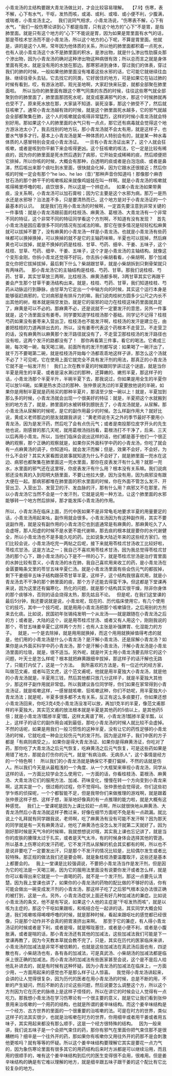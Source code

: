 小青龙汤的主结构要跟大青龙汤做比对，才会比较容易理解。
 
【7.9】伤寒，表不解，心下有水气，干呕，发热而咳，或渴、或利、或噎、或小便不利，少腹满，或喘者，小青龙汤主之。
 
我们说同气相求，小青龙汤说，"伤寒表不解，心下有水气，"我们一般伤寒论讲到心下都是指胃，只有这个地方的"心下"不是胃，是指肺里面。就是只有这个地方的“心下”不能说是胃，因为如果是胃里面有水气的话，那是苓桂术甘汤而不是小青龙汤，所以这个地方的心下呢，不算是胃里面。他就是，讲的是这个人啊，常年因为他体质的关系，所以他的肺里面都积着一点死水，也有人说小青龙汤这个水不是肺里面的积水，是渗出物，就是什么渗出性肋膜炎那个渗出物，因为小青龙汤的确对这种渗出物这种病很有效；所以总而言之就是身体里面有死水，就是没有用的水放在那边。那寒邪进到身体，穿过我们的体表，穿过我们的肺的时候，一般如果他肺里面没有堆着这些水邪的话，它可能它就继续往血脉、继续往骨头去钻，它去找它的同类，它好居住的地方，可是如果它在钻过肺的时候有看到，哎，有游泳池耶，观光圣地啊，大家赶快来玩耍，就都全部聚在肺里面啦。
 
所以当你的肺里面有跟这个寒气同类的东西的时候，往往这些寒气就全部聚到你的肺里面了，肺里面那团死水呢，就变成塞满邪气的水，那这个时候肺就再也受不了。原来死水放在那，大家装不知道、装死没事，那这个肺受不了，然后就狂咳嗽了。通常小青龙汤越有效的时候，就是这个肺里面死水越多，它的邪气就越会全部都聚集在肺，这个人的咳嗽就会咳得非常猛烈，这样的时候小青龙汤就会特别好用。那如果这个人的肺里面的水气只有一点点，那它还有病毒就会觉得这个地方游泳池太小了，我去找别的地方玩，那小青龙汤就不会太有用，就是这样子，也要水气够多才行。基本上小青龙汤是某一种体质的人特别会有的，就是某一种水毒体质的人感冒特别会变成小青龙汤证。
 
一旦有小青龙汤证出来了，这个人就会狂咳嗽，或者是咳到你平躺下来会咳得更凶。这个狂咳嗽的咳法，它一定是比较有稀痰的，因为你的肺里面是死水然后遇到了病邪，它开始变成稀稀的痰，然后顺便把它排掉，所以你咳的时候，大概会有那种，白透明的痰或者是白泡泡痰、或者是鼻涕，然后咳出来那个痰吐到水里面，很快就会化掉，因为它跟水还很接近；然后你咳的时候一定会有那个“he lao、he lao（音）”那种声音你知道吗！那像那个麻杏甘石汤的那个肺干干的咳嗽咳起来就像鸡娃娃在叫一样啊。就是小青龙汤的咳嗽就咳得稀里呼噜的啦，痰饮很多，所以这是一个辨症点。
 
如果小青龙汤如果带黄痰，没关系啊，小青龙汤可以加石膏啦；因为它主要是这个水邪为病，那万一是热水还是水邪呀？治法差不多，只是要清热而已。这个地方是对于小青龙汤证的一个最基本的认识。
 
就是我们在用小青龙汤的时候啊，一定首先要注意到非常关键的一件事情：就是小青龙汤跟前面的桂枝汤、麻黄汤、葛根汤、大青龙汤有一个非常不同的特征，这个非常不同的特征同学看这个方剂啊，不知道有没有发现？
 
首先小青龙汤是因应着很多不同的情况有加减法的嘛。那它在很多情况是轻轻松松麻黄就可以拔掉不要了，没有麻黄的小青龙汤一样是小青龙汤。也就是小青龙汤有些药味都可以换掉换掉，可以换掉的就不是它的主轴药味嘛，半夏也可以拔掉，然后麻黄也可以拔掉，就是不换掉的药是桂枝、甘草、芍药、细辛、干姜、五味子，这个桂枝、甘草、芍药、细辛、干姜、五味子，这个才是小青龙汤的主轴结构。就像这个变形金刚，你拆小青龙还觉得不好玩，你去拆小柴胡看看，小柴胡啊，那个加减变化你把它拔掉拔掉，最后剩下什么？柴胡跟甘草，就是小柴胡拆到只剩骨架就只有两味药。
 
那小青龙汤它的主轴结构是桂枝、芍药、甘草。那我们说桂枝、芍药、甘草，其实甘草放三两啊，比桂枝汤、麻黄汤都多啊，3两甘草其实它再跟干姜会产生那个甘草干姜汤结构出来。就是，桂枝、芍药、甘草，我们知道桂枝、芍药从动脉运行到静脉，由甘草为它定出一个中轴方向的时候，其实这个运行本身是能够驱赶病邪的，它对病邪是有排斥力的嘛，我们说肉桂树方圆多少公尺之内长不出其他的树，根本就是隔空发劲，就是它的驱邪的动力在桂枝这味药里面就具足了，麻黄是可以不必的。那麻黄不必，还是说就不一定要发汗的意思，另外一件事就是，这个汤里面没有姜枣。同学要知道学桂枝汤那个基础，同学记不记得？桂枝芍药如果没有姜枣来入营出卫，桂枝汤也不能发汗啊，桂枝汤的发汗是建立在，由姜把桂枝的力道再排出去的，所以，没有姜枣代表这个药根本不走营卫。不走营卫的话，没有麻黄所以麻黄那个发汗路径就没有了，不走营卫那桂枝汤的发汗路径也没有啦，这两个发汗的路都没有了！
 
那你再看第三件事，看它的喝法。它煮成三碗，每次喝一碗，每天喝三碗。前面所有的发汗剂都写说：如果喝了一碗汗出了，就千万不要喝第二碗，就是桂枝汤开始每个汤都乖乖地这样子讲，那怎么这个汤就不必了？可见呢，它在使用上面它就完全不具有发汗剂的用法，那真正的小青龙汤它就不是一帖发汗剂！
 
我们上次在教半夏的时候跟同学讲过这个谜底，就是当你半夏是用生的半夏、或者是滚水涮过的那种，还算嫩的、嫩煎半夏，那这样子的话，小青龙汤那个半夏半升，半碗半夏下去，那我说过，你如果是用全生的半夏你可以放1/4碗。如果是热水烫过的那种、张仲景说洗过的半夏要放他说的半碗，如果你是用制半夏就是药局买的那种半夏片，那请至少放一碗以上！就是，半夏加到那么多的时候，小青龙汤就会出现一个很美好的特征：就是，半夏把这个水就搬到别的地方去了，就是，肺里面的水被转移到膀胱去了，小青龙汤就是，从尿解。那小青龙汤从尿解的时候呢，是它的副作用最少的时候。怎么样副作用大？就好比说，黄成义老师那边的朋友就跟我讲说：“黄老师说冬天之外的季节最好不要用小青龙汤，因为是发汗药，然后吃了会有点伤元气；或者是南投那位皮字开头的先生他也说，刚感冒的那几天呢，就用葛根汤挡挡看，葛根汤打不干净了，后来、三天以后再用小青龙。所以，当他们临床会说出这样的话，他们都是基于他们一个很正确的观察，那个正确的观察就是，如果你买外面科学中药的小青龙汤，你吃了就会有一点麻黄汤的调子，你知道吗，就会发汗而解；但是，效果不会好，不会好。为什么不会好？其实大家看图说故事就知道为什么不会好了，就是肺里面一兜水在这边、病邪也都聚集在肺里面这一兜水里面，那你在皮表发汗有什么用？就那一兜水，水里面的邪气还在这里呀，你皮表发汗有什么用？根本没有关系嘛。我们说病邪还没有真的入到阳明大肠里面，不要让他拉大便，因为没有用，因为病邪没有跟大便在一起。那病邪都堆在肺里面的积水里面的时候，你在外面不管怎么发汗、开营出卫、入营出卫、发营卫的汗、发血脉的汗，那有什么用？病邪又不在那里，所以小青龙汤它当然不会是一个发汗剂，它就是说用一种方法，让这个肺里面的水邪能够转一个地方然后排掉，那才能发挥小青龙汤的作用。

所以，小青龙汤在临床上面，历代中医如果不是非常龟毛地要求半夏的用量要足的话，小青龙汤用起来吆，副作用就会很多。小青龙汤因为有这种副作用，其实不要说副作用，就是没有副作用的小青龙汤它也到底通常是有麻黄的，那麻黄吃久了人会虚呀，那人阳虚的时候不是水更不能代谢嘛，那去痰的根本就是要你的水代谢健全，所以小青龙汤也不是多能久吃的药。比如说象大陆近年来的这些经方家们，他们比较会说，小青龙汤吃完一两帖之后呢，接下来就用苓桂朮甘汤收工比较好啦，苓桂朮甘汤，这是方法之一；我自己不喜欢用苓桂术甘汤，因为我总觉得苓桂朮甘汤的那个心下，跟小青龙汤的心下是不一样的心下，就是苓桂朮甘汤是治疗胃里面的水肿比较有意义，小青龙汤的水在肺，我自己喜欢用来收工的药，是小青龙汤在金匮要略条文里的苓甘五味辛夏仁汤。就是小青龙汤里面有些会伤元气的都拔掉，剩下干姜细辛五味子结构跟茯苓甘草半夏，这样子，这个结构我很喜欢用，就是小青龙汤去不干净的那个肺里面的痰，那个方子还能去得蛮干净。但这都是下堂课再来说，因为这里还有偏寒化、热化的问题，就是那个结构其实很干燥，除非你身体的那个痰够冷，否则的话会烧得太热，那先姑且不论。
 
但是呢，在我们这堂课的最后5分钟，我还要说就是说，小青龙呢，现在的、历代临床使用它，有几个使用它的技巧，其中一个技巧呢，就是用用小青龙汤把那个咳嗽镇住，之后用别的方剂来去化痰。比如说，民国初年张锡纯发明一个从龙汤——就是跟随在小青龙汤之后的方；或者是，大陆的这个，说是用苓桂朮甘汤、或者又有人用这个，刚刚我说的那个，苓甘五味姜辛夏仁这样两个方剂；也有人主张是补强脾胃、化湿能力的方子。
 
就是，一个是去除掉，就是用用就换掉，而这个用用就换掉值得考虑的就是，他们用的小青龙汤是什么小青龙汤？是汗解小青龙汤、还是尿解小青龙汤？如果你是从外面买科学中药小青龙汤，那个是汗解小青龙汤，汗解小青龙汤是小青龙汤里面的垃圾，就是，很不适当。另外呢，就是叶天士用小青龙汤要去除它的这个问题，叶天士是怎么样呢？根本就把麻黄跟细辛拔掉，那这样子的话汗解也无路了，只能打内仗了，这是一个方法。
 
我所喜欢的方法是，有一位近代的经方家，叫做范文甫，或者叫范文虎，这个范文甫呢，他就是用半夏独大小青龙汤，就是他的小青龙汤就是，半夏用三钱，然后其他都只放几分这样子，就是半夏独大其他少，那这样子副作用就非常低。所以我建议各位同学呀，你们如果在家常得到小青龙汤证，就是咳嗽这样，一感冒就咳嗽、狂咳嗽这种，你们不妨呢，用半夏独大小青龙汤法；就是呢，半夏多很多都不太有关系，反正有这么多痰要打，你如果还想小青龙汤回来，你吃3克4克小青龙汤没准可以放，再加1克半的半夏，像范文甫那样的半夏独大，其实范文甫的放法根本就是半夏是其他药的5倍以上，是其他药5倍；就是小青龙汤1瓢掺半夏1瓢，这样太离谱了啊，小青龙汤1瓢掺半夏半瓢，以上，这样子的话它的副作用会减到最低，那吃小青龙汤的时候人就比较不会虚掉。不然的话呢，如果是用我们一般习惯性的这种半夏，没有让它的药性足够的小青龙汤的时候，它就吃成一种会比较伤元气的发汗剂。因为是这样子，我们中医的方子都是「有病则病受之」，如果你是得大青龙汤证、如果你是得麻黄汤证，你吃对了药，那你吃了大青龙汤之后元气恢复，吃麻黄汤之后元气恢复，可是这些药如果是用错了地方，那就会打伤你的元气，就是“有病治病、无病杀人”，这个事情是经方的一个特色啊！
 
所以我们的小青龙汤就是确保它不要打偏掉，不然的话就是伤人。所以我们今天是从最粗浅的一个角度、从一个大框架来审视小青龙汤，同学从这样的话，一方面比较学会怎么使用它，一方面的话，你看桂枝汤、葛根汤、麻黄汤、大青龙汤它们的服用方法、加减、药味变化，慢慢在转一个方向变到小青龙来啊，这其实是一个，很过瘾的过程，你不觉得吗。张仲景他会觉得说，你们这些初学乍练的侦探呢，一个个都智能不足，但是我带你们来做推理的游戏啊，就是跟着张仲景这样子想、这样子想，渐渐地好像真的有一点推理的能力啦，就是大概有这种感觉。
 
我们上一堂课呢是因为上课比较赶一点啊，所以就很快地从麻黄汤、大青龙汤然后小青龙汤就这样子教过来，好像在细节方面呢不免是有一点疏漏。就比说上个礼拜就有同学跟我说，老师啊，吃了麻黄汤有没有可能不发汗啊？因为那天的同学就是有一天有麻黄汤证，他吃了麻黄汤也没怎么发汗就第二天就好了。因为刚好那时候是天气冷的时候嘛，我就想想说对哦，其实我上课也忘记讲了，就是当你的皮肤的腠理太过于扎实，或者是天气太冷，有的时候身体会选择其他的管道。所以基本上伤寒论的发汗药呢，它不发汗而从尿解的机会其实都有的啊，所以也不是说非要吃了一定要发出汗，只是那个不发汗的情况比较是，比较偶尔发生或者比较特殊。那正规的做法我们还是要会啊，就是象桂枝汤要温覆取汗，这些还是基本上都要会的。
 
我上一堂课是比较强调说，不要把小青龙汤当作是发汗剂，但是因为它的吃法是一天喝三碗，因为它的服用法里面没有说要你发汗或者怎么样，就是你可以看得出来它就是一个一直喝的药，就不是一个发汗剂，那这一点要先认清楚。因为我上堂课也讲了，如果你的小青龙汤的药物的配比做的不够好的话，你有可能会做出一碗变成发汗剂的小青龙汤，那这样子吃了之后邪气根本没办法很正确的被打到，这是一点。另外，小青龙汤症状上面还有好几种加减法的兼症。比如说小青龙汤的条文，他不是有写说，如果这个人他的主症是“干呕发热而咳”，就是以咳为主症的，那这个干呕如果跟咳，和咳结合在一起讲的话，其实同学大概会知道，我们咳嗽咳得唏哩呼噜的时候，就是那种时候，看起来跟呕吐的感觉都已经很像，只是那个动作并不会真的把胃液挤出来啊。
 
那至于它的兼症，有人得小青龙汤证的时候或者是下利，或者是噎，就是喉咙塞住，或者是小便不利，或者是小腹胀满，或者是喘的话，那小青龙汤还有其他的加减法，这些加减法我们可能是下一堂课再教了，因为今天教本草就会教不完了。只是，其实在历代的医家临床来讲，小青龙汤的加减法是非常不被信赖的，也就是这些加减法在真武汤后面也有，四逆散也有，小柴胡汤也有，各有各的加减法，可是真武汤、小柴胡汤的加减法都是临床上很正确的加减法。而小青龙汤的加减法有些医家甚至会说，这个是不是后人给他乱补进去的，就是有时候有这种怀疑。因为小青龙汤的加减法在临床上，一方面少用，一方面用起来的感觉也不是那么样子让人惊喜。
 
我觉得小青龙汤讲起来，会讲的让人觉得很复杂，因为历代的医者在用小青龙汤的时候，总是不断的用，不断的产生疑问，然后不断的去讨论这些问题，然后说要怎么调整这个方，所以这个方剂因为它在历史的脉络上是这样子怪怪的，所以在讲它的时候会让人觉得有一点吃力。那我想小青龙汤在学习伤寒论有一个很主要的意义，就是它让我们看到张仲景用来治咳嗽的一个用药的结构，也就是所谓的姜辛味结构。而这个姜辛味结构是一个经方、古方世界的里面的一个很重要的治咳嗽的法。可是在时方的世界，类似这样子的法其实很少，也就是治咳嗽在时方的世界，你用细辛或者用干姜或者用五味子，其实用起来都没有那么顺手，这是一个经方很特殊的结构。
 
因为一般来讲，我们说五味子是一个会把气束住的药，那你有邪气在里面你把气束住那不是很糟糕吗？细辛是一个往外开的药，那如果你有咳嗽你又用往外开的药那不是会刺激他更咳吗？就有等等的怀疑。所以这个姜辛味结构要理解它其实是要花一点力气的，因为象伤寒论里面有很多其它的用药结构后来时方派都是可以继续沿用，而且用的很顺手的，唯有这个姜辛味结构到后代的医生变得很不会用，很难用。但是姜辛味结构的确是有它难以理解的地方，就是细辛跟五味子跟干姜的这个配比有它比较复杂的地方。
